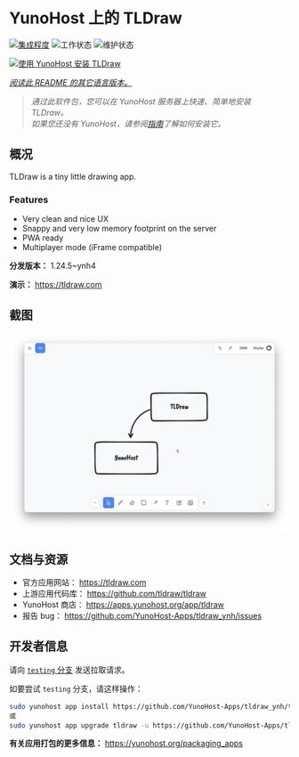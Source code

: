 <!--
注意：此 README 由 <https://github.com/YunoHost/apps/tree/master/tools/readme_generator> 自动生成
请勿手动编辑。
-->

# YunoHost 上的 TLDraw

[![集成程度](https://apps.yunohost.org/badge/integration/tldraw)](https://ci-apps.yunohost.org/ci/apps/tldraw/)
![工作状态](https://apps.yunohost.org/badge/state/tldraw)
![维护状态](https://apps.yunohost.org/badge/maintained/tldraw)

[![使用 YunoHost 安装 TLDraw](https://install-app.yunohost.org/install-with-yunohost.svg)](https://install-app.yunohost.org/?app=tldraw)

*[阅读此 README 的其它语言版本。](./ALL_README.md)*

> *通过此软件包，您可以在 YunoHost 服务器上快速、简单地安装 TLDraw。*  
> *如果您还没有 YunoHost，请参阅[指南](https://yunohost.org/install)了解如何安装它。*

## 概况

TLDraw is a tiny little drawing app.

### Features

- Very clean and nice UX
- Snappy and very low memory footprint on the server
- PWA ready
- Multiplayer mode (iFrame compatible)


**分发版本：** 1.24.5~ynh4

**演示：** <https://tldraw.com>

## 截图

![TLDraw 的截图](./doc/screenshots/TLDraw_screenshot.png)

## 文档与资源

- 官方应用网站： <https://tldraw.com>
- 上游应用代码库： <https://github.com/tldraw/tldraw>
- YunoHost 商店： <https://apps.yunohost.org/app/tldraw>
- 报告 bug： <https://github.com/YunoHost-Apps/tldraw_ynh/issues>

## 开发者信息

请向 [`testing` 分支](https://github.com/YunoHost-Apps/tldraw_ynh/tree/testing) 发送拉取请求。

如要尝试 `testing` 分支，请这样操作：

```bash
sudo yunohost app install https://github.com/YunoHost-Apps/tldraw_ynh/tree/testing --debug
或
sudo yunohost app upgrade tldraw -u https://github.com/YunoHost-Apps/tldraw_ynh/tree/testing --debug
```

**有关应用打包的更多信息：** <https://yunohost.org/packaging_apps>

